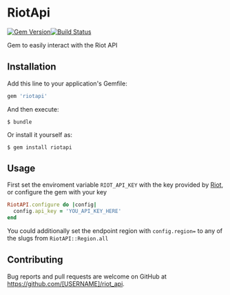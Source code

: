 # RiotApi
[![Gem Version](https://badge.fury.io/rb/riotapi.svg)](https://badge.fury.io/rb/riotapi)[![Build Status](https://travis-ci.org/andresperezl/riot_api.svg?branch=master)](https://travis-ci.org/andresperezl/riot_api)

Gem to easily interact with the Riot API

## Installation

Add this line to your application's Gemfile:

```ruby
gem 'riotapi'
```

And then execute:

    $ bundle

Or install it yourself as:

    $ gem install riotapi

## Usage

First set the enviroment variable `RIOT_API_KEY` with the key provided by [Riot](https://developer.riotgames.com), or
configure the gem with your key

```ruby
RiotAPI.configure do |config|
  config.api_key = 'YOU_API_KEY_HERE'
end
```

You could additionally set the endpoint region with `config.region=` to any of the slugs from `RiotAPI::Region.all`

## Contributing

Bug reports and pull requests are welcome on GitHub at https://github.com/[USERNAME]/riot_api.

